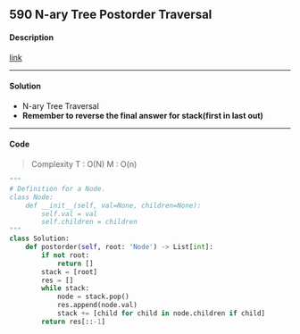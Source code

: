 ## 590 N-ary Tree Postorder Traversal

#### Description

[link](https://leetcode.com/problems/n-ary-tree-postorder-traversal/)

---

#### Solution

- N-ary Tree Traversal
- **Remember to reverse the final answer for stack(first in last out)**

---

#### Code

> Complexity  T : O(N)   M : O(n)

```python
"""
# Definition for a Node.
class Node:
    def __init__(self, val=None, children=None):
        self.val = val
        self.children = children
"""
class Solution:
    def postorder(self, root: 'Node') -> List[int]:
        if not root:
            return []
        stack = [root]
        res = []
        while stack:
            node = stack.pop()
            res.append(node.val)
            stack += [child for child in node.children if child]
        return res[::-1]
```
